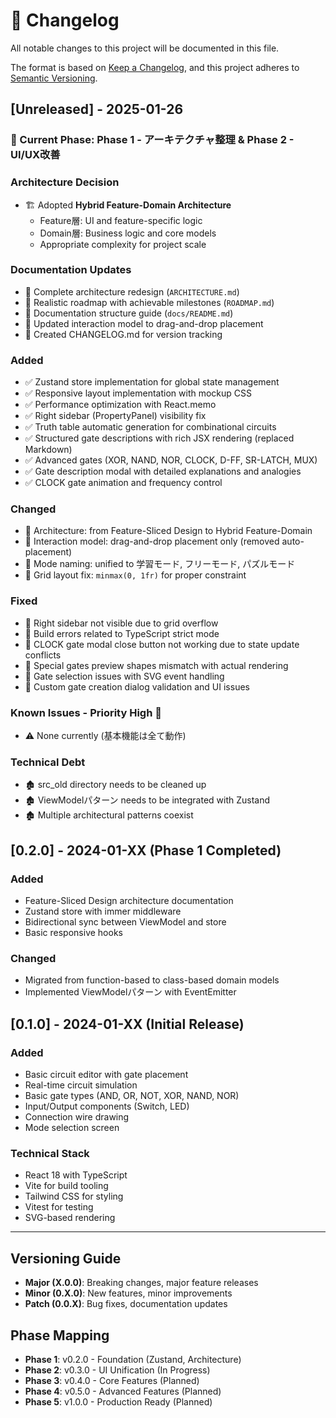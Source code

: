 # 📝 Changelog

All notable changes to this project will be documented in this file.

The format is based on [Keep a Changelog](https://keepachangelog.com/en/1.1.0/),
and this project adheres to [Semantic Versioning](https://semver.org/spec/v2.0.0.html).

## [Unreleased] - 2025-01-26

### 🎯 Current Phase: Phase 1 - アーキテクチャ整理 & Phase 2 - UI/UX改善

### Architecture Decision
- 🏗️ Adopted **Hybrid Feature-Domain Architecture**
  - Feature層: UI and feature-specific logic
  - Domain層: Business logic and core models
  - Appropriate complexity for project scale

### Documentation Updates
- 📝 Complete architecture redesign (`ARCHITECTURE.md`)
- 📝 Realistic roadmap with achievable milestones (`ROADMAP.md`) 
- 📝 Documentation structure guide (`docs/README.md`)
- 📝 Updated interaction model to drag-and-drop placement
- 📝 Created CHANGELOG.md for version tracking

### Added
- ✅ Zustand store implementation for global state management
- ✅ Responsive layout implementation with mockup CSS
- ✅ Performance optimization with React.memo
- ✅ Right sidebar (PropertyPanel) visibility fix
- ✅ Truth table automatic generation for combinational circuits
- ✅ Structured gate descriptions with rich JSX rendering (replaced Markdown)
- ✅ Advanced gates (XOR, NAND, NOR, CLOCK, D-FF, SR-LATCH, MUX)
- ✅ Gate description modal with detailed explanations and analogies
- ✅ CLOCK gate animation and frequency control

### Changed
- 🔄 Architecture: from Feature-Sliced Design to Hybrid Feature-Domain
- 🔄 Interaction model: drag-and-drop placement only (removed auto-placement)
- 🔄 Mode naming: unified to 学習モード, フリーモード, パズルモード
- 🔄 Grid layout fix: `minmax(0, 1fr)` for proper constraint

### Fixed
- 🐛 Right sidebar not visible due to grid overflow
- 🐛 Build errors related to TypeScript strict mode
- 🐛 CLOCK gate modal close button not working due to state update conflicts
- 🐛 Special gates preview shapes mismatch with actual rendering
- 🐛 Gate selection issues with SVG event handling
- 🐛 Custom gate creation dialog validation and UI issues

### Known Issues - Priority High 🔴
- ⚠️ None currently (基本機能は全て動作)

### Technical Debt
- 🏚️ src_old directory needs to be cleaned up
- 🏚️ ViewModelパターン needs to be integrated with Zustand
- 🏚️ Multiple architectural patterns coexist

## [0.2.0] - 2024-01-XX (Phase 1 Completed)

### Added
- Feature-Sliced Design architecture documentation
- Zustand store with immer middleware
- Bidirectional sync between ViewModel and store
- Basic responsive hooks

### Changed
- Migrated from function-based to class-based domain models
- Implemented ViewModelパターン with EventEmitter

## [0.1.0] - 2024-01-XX (Initial Release)

### Added
- Basic circuit editor with gate placement
- Real-time circuit simulation
- Basic gate types (AND, OR, NOT, XOR, NAND, NOR)
- Input/Output components (Switch, LED)
- Connection wire drawing
- Mode selection screen

### Technical Stack
- React 18 with TypeScript
- Vite for build tooling
- Tailwind CSS for styling
- Vitest for testing
- SVG-based rendering

---

## Versioning Guide

- **Major (X.0.0)**: Breaking changes, major feature releases
- **Minor (0.X.0)**: New features, minor improvements
- **Patch (0.0.X)**: Bug fixes, documentation updates

## Phase Mapping

- **Phase 1**: v0.2.0 - Foundation (Zustand, Architecture)
- **Phase 2**: v0.3.0 - UI Unification (In Progress)
- **Phase 3**: v0.4.0 - Core Features (Planned)
- **Phase 4**: v0.5.0 - Advanced Features (Planned)
- **Phase 5**: v1.0.0 - Production Ready (Planned)